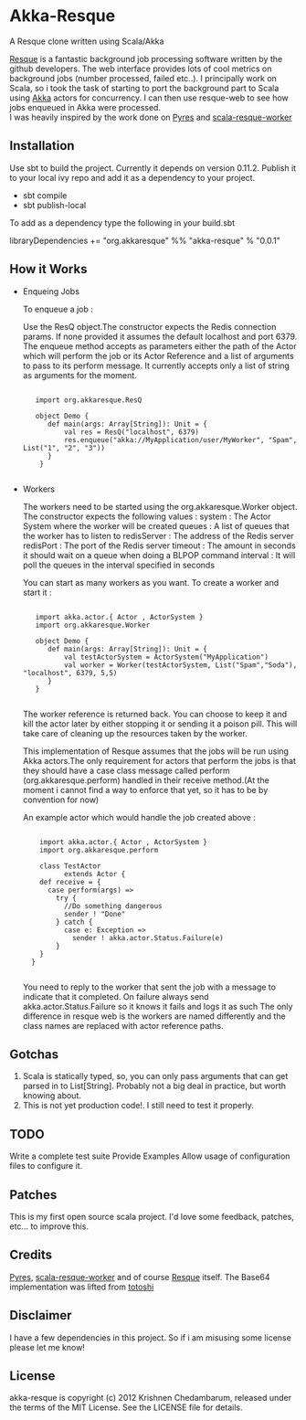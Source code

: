 Akka-Resque
===========
A Resque clone written using Scala/Akka

[Resque](http://github.com/defunkt/resque) is a fantastic background job processing software written by the github developers.
The web interface provides lots of cool metrics on background jobs (number processed, failed etc..).
I principally work on Scala, so i took the task of starting to port the background part
to Scala using [Akka](https://github.com/akka/akka) actors for concurrency. I can then use resque-web to see how jobs enqueued in Akka were processed.  
I was heavily inspired by the work done on [Pyres](http://github.com/binarydud/pyres) and [scala-resque-worker](jamesgolick/scala-resque-worker)

Installation
------------
Use sbt to build the project. Currently it depends on version 0.11.2. Publish it to your local ivy repo and add it as a dependency to your project.

* sbt compile
* sbt publish-local

To add as a dependency type the following in your build.sbt

libraryDependencies += "org.akkaresque" %% "akka-resque" % "0.0.1"

How it Works
------------

* Enqueing Jobs
  
  To enqueue a job :
     
     Use the ResQ object.The constructor expects the Redis connection params. If none provided it assumes the default localhost and port 6379.
     The enqueue method accepts as parameters either the path of the Actor which will perform the job or its Actor Reference and a list of arguments to pass to its perform message.
     It currently accepts only a list of string as arguments for the moment.
     
     <pre lang="scala"><code>  
     import org.akkaresque.ResQ
     
     object Demo {
      	def main(args: Array[String]): Unit = {
  			val res = ResQ("localhost", 6379) 
  			res.enqueue("akka://MyApplication/user/MyWorker", "Spam", List("1", "2", "3"))
  		}
  	  }
     </code></pre>
     
* Workers   

  The workers need to be started using the org.akkaresque.Worker object.
  The constructor expects the following values : 
    system : The Actor System where the worker will be created
    queues : A list of queues that the worker has to listen to
    redisServer : The address of the Redis server 
    redisPort : The port of the Redis server
    timeout : The amount in seconds it should wait on a queue when doing a BLPOP command
    interval : It will poll the queues in the interval specified in seconds
    
  You can start as many workers as you want. To create a worker and start it :
     
    <pre lang="scala"><code>  
     import akka.actor.{ Actor , ActorSystem }
     import org.akkaresque.Worker
     
     object Demo {
     	def main(args: Array[String]): Unit = {
			val testActorSystem = ActorSystem("MyApplication")
			val worker = Worker(testActorSystem, List("Spam","Soda"), "localhost", 6379, 5,5)     	   
     	}
     }
    </code></pre>
  
  The worker reference is returned back. You can choose to keep it and kill the actor later by either stopping it or sending it a poison pill. 
  This will take care of cleaning up the resources taken by the worker.

  This implementation of Resque assumes that the jobs will be run using Akka actors.The only requirement for actors that perform the jobs 
  is that they should have a case class message called perform (org.akkaresque.perform) 
  handled in their receive method.(At the moment i cannot find a way to enforce that yet, so it has to be by convention for now)

  An example actor which would handle the job created above :
      
     <pre lang="scala"><code>  
      import akka.actor.{ Actor , ActorSystem }
      import org.akkaresque.perform
  
	  class TestActor
	  		extends Actor {
	  def receive = {
	    case perform(args) =>
	      try {
	        //Do something dangerous
	        sender ! "Done"
	      } catch {
	        case e: Exception =>
	          sender ! akka.actor.Status.Failure(e)
	      }
	  }
	}
    </code></pre>

  You need to reply to the worker that sent the job with a message to indicate that it completed. On failure always send akka.actor.Status.Failure so it knows it fails and logs it as such
  The only difference in resque web is the workers are named differently and the class names are replaced with actor reference paths.

Gotchas
-------
  1. Scala is statically typed, so, you can only pass arguments that can get parsed in to List[String]. Probably not a big deal in practice, but worth knowing about.
  2. This is not yet production code!. I still need to test it properly.

TODO
----
Write a complete test suite
Provide Examples
Allow usage of configuration files to configure it.

Patches
-------

This is my first open source scala project. I'd love some feedback, patches, etc... to improve this. 

Credits
-------

[Pyres](http://github.com/binarydud/pyres), [scala-resque-worker](jamesgolick/scala-resque-worker) and of course [Resque](http://github.com/defunkt/resque) itself.
The Base64 implementation was lifted from [totoshi](https://github.com/tototoshi/scala-base64)


Disclaimer
-------
I have a few dependencies in this project. So if i am misusing some license please let me know!

License
------

akka-resque is copyright (c) 2012 Krishnen Chedambarum, released under the terms of the MIT License. See the LICENSE file for details.


